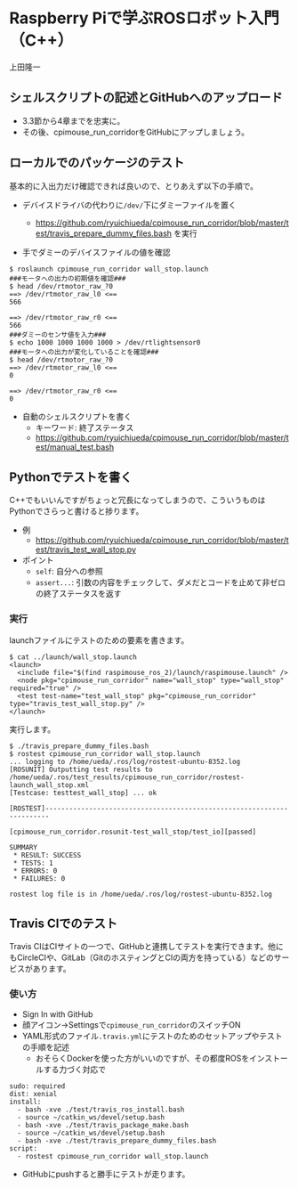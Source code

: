 # Raspberry Piで学ぶROSロボット入門（C++）

上田隆一

## シェルスクリプトの記述とGitHubへのアップロード

* 3.3節から4章までを忠実に。
* その後、cpimouse_run_corridorをGitHubにアップしましょう。

## ローカルでのパッケージのテスト

基本的に入出力だけ確認できれば良いので、とりあえず以下の手順で。

* デバイスドライバの代わりに`/dev/`下にダミーファイルを置く
    * https://github.com/ryuichiueda/cpimouse_run_corridor/blob/master/test/travis_prepare_dummy_files.bash を実行

* 手でダミーのデバイスファイルの値を確認

``` 
$ roslaunch cpimouse_run_corridor wall_stop.launch
###モータへの出力の初期値を確認###
$ head /dev/rtmotor_raw_?0 
==> /dev/rtmotor_raw_l0 <==
566

==> /dev/rtmotor_raw_r0 <==
566
###ダミーのセンサ値を入力###
$ echo 1000 1000 1000 1000 > /dev/rtlightsensor0 
###モータへの出力が変化していることを確認###
$ head /dev/rtmotor_raw_?0
==> /dev/rtmotor_raw_l0 <==
0

==> /dev/rtmotor_raw_r0 <==
0
``` 

* 自動のシェルスクリプトを書く
    * キーワード: 終了ステータス
    * https://github.com/ryuichiueda/cpimouse_run_corridor/blob/master/test/manual_test.bash

## Pythonでテストを書く

C++でもいいんですがちょっと冗長になってしまうので、こういうものはPythonでさらっと書けると捗ります。

* 例
    * https://github.com/ryuichiueda/cpimouse_run_corridor/blob/master/test/travis_test_wall_stop.py
* ポイント
    * `self`: 自分への参照
    * `assert...`: 引数の内容をチェックして、ダメだとコードを止めて非ゼロの終了ステータスを返す

### 実行

launchファイルにテストのための要素を書きます。

```
$ cat ../launch/wall_stop.launch
<launch>
  <include file="$(find raspimouse_ros_2)/launch/raspimouse.launch" />
  <node pkg="cpimouse_run_corridor" name="wall_stop" type="wall_stop" required="true" />
  <test test-name="test_wall_stop" pkg="cpimouse_run_corridor" type="travis_test_wall_stop.py" />
</launch>
```

実行します。

```
$ ./travis_prepare_dummy_files.bash
$ rostest cpimouse_run_corridor wall_stop.launch
... logging to /home/ueda/.ros/log/rostest-ubuntu-8352.log
[ROSUNIT] Outputting test results to /home/ueda/.ros/test_results/cpimouse_run_corridor/rostest-launch_wall_stop.xml
[Testcase: testtest_wall_stop] ... ok

[ROSTEST]-----------------------------------------------------------------------

[cpimouse_run_corridor.rosunit-test_wall_stop/test_io][passed]

SUMMARY
 * RESULT: SUCCESS
 * TESTS: 1
 * ERRORS: 0
 * FAILURES: 0

rostest log file is in /home/ueda/.ros/log/rostest-ubuntu-8352.log
```

## Travis CIでのテスト

Travis CIはCIサイトの一つで、GitHubと連携してテストを実行できます。他にもCircleCIや、GitLab（GitのホスティングとCIの両方を持っている）などのサービスがあります。

### 使い方

* Sign In with GitHub
* 顔アイコン->Settingsで`cpimouse_run_corridor`のスイッチON
* YAML形式のファイル`.travis.yml`にテストのためのセットアップやテストの手順を記述
    * おそらくDockerを使った方がいいのですが、その都度ROSをインストールする力づく対応で

```
sudo: required
dist: xenial
install:
  - bash -xve ./test/travis_ros_install.bash
  - source ~/catkin_ws/devel/setup.bash
  - bash -xve ./test/travis_package_make.bash
  - source ~/catkin_ws/devel/setup.bash
  - bash -xve ./test/travis_prepare_dummy_files.bash
script:
  - rostest cpimouse_run_corridor wall_stop.launch
```

* GitHubにpushすると勝手にテストが走ります。



